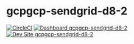 # gcpgcp-sendgrid-d8-2

[![CircleCI](https://circleci.com/gh/greg-1-anderson/gcpgcp-sendgrid-d8-2.svg?style=shield)](https://circleci.com/gh/greg-1-anderson/gcpgcp-sendgrid-d8-2)
[![Dashboard gcpgcp-sendgrid-d8-2](https://img.shields.io/badge/dashboard-gcpgcp_sendgrid_d8_2-yellow.svg)](https://dashboard.pantheon.io/sites/441e02ba-174e-4260-aac1-3deeac8e64e2#dev/code)
[![Dev Site gcpgcp-sendgrid-d8-2](https://img.shields.io/badge/site-gcpgcp_sendgrid_d8_2-blue.svg)](http://dev-gcpgcp-sendgrid-d8-2.pantheonsite.io/)